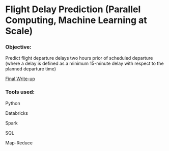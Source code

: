 # Flight Delay Prediction (Parallel Computing, Machine Learning at Scale)

### Objective: 

Predict flight departure delays two hours prior of scheduled departure (where a delay is defined as a minimum 15-minute delay with respect to the planned departure time)

[Final Write-up](https://github.com/kks37405/flight_delay_prediction/blob/main/Full-Model.ipynb)

### Tools used:

Python

Databricks

Spark

SQL

Map-Reduce
